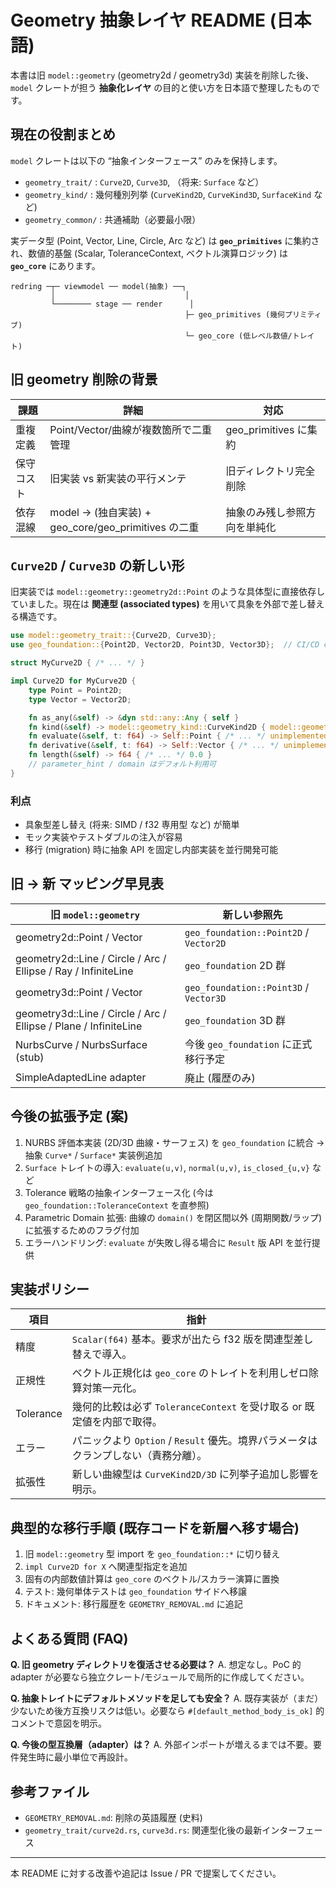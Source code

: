 # Geometry 抽象レイヤ README (日本語)

本書は旧 `model::geometry` (geometry2d / geometry3d) 実装を削除した後、`model` クレートが担う **抽象化レイヤ** の目的と使い方を日本語で整理したものです。

## 現在の役割まとめ

`model` クレートは以下の “抽象インターフェース” のみを保持します。

- `geometry_trait/` : `Curve2D`, `Curve3D`, （将来: `Surface` など）
- `geometry_kind/` : 幾何種別列挙 (`CurveKind2D`, `CurveKind3D`, `SurfaceKind` など)
- `geometry_common/` : 共通補助（必要最小限）

実データ型 (Point, Vector, Line, Circle, Arc など) は **`geo_primitives`** に集約され、数値的基盤 (Scalar, ToleranceContext, ベクトル演算ロジック) は **`geo_core`** にあります。

```
redring ─┬─ viewmodel ── model(抽象) ──┐
         │                             │
         └──────── stage ── render      │
                                       ├─ geo_primitives (幾何プリミティブ)
                                       └─ geo_core (低レベル数値/トレイト)
```

## 旧 geometry 削除の背景

| 課題       | 詳細                                                | 対応                         |
| ---------- | --------------------------------------------------- | ---------------------------- |
| 重複定義   | Point/Vector/曲線が複数箇所で二重管理               | geo_primitives に集約        |
| 保守コスト | 旧実装 vs 新実装の平行メンテ                        | 旧ディレクトリ完全削除       |
| 依存混線   | model → (独自実装) + geo_core/geo_primitives の二重 | 抽象のみ残し参照方向を単純化 |

## `Curve2D` / `Curve3D` の新しい形

旧実装では `model::geometry::geometry2d::Point` のような具体型に直接依存していました。現在は **関連型 (associated types)** を用いて具象を外部で差し替える構造です。

```rust
use model::geometry_trait::{Curve2D, Curve3D};
use geo_foundation::{Point2D, Vector2D, Point3D, Vector3D};  // CI/CD compliance

struct MyCurve2D { /* ... */ }

impl Curve2D for MyCurve2D {
    type Point = Point2D;
    type Vector = Vector2D;

    fn as_any(&self) -> &dyn std::any::Any { self }
    fn kind(&self) -> model::geometry_kind::CurveKind2D { model::geometry_kind::CurveKind2D::Line }
    fn evaluate(&self, t: f64) -> Self::Point { /* ... */ unimplemented!() }
    fn derivative(&self, t: f64) -> Self::Vector { /* ... */ unimplemented!() }
    fn length(&self) -> f64 { /* ... */ 0.0 }
    // parameter_hint / domain はデフォルト利用可
}
```

### 利点

- 具象型差し替え (将来: SIMD / f32 専用型 など) が簡単
- モック実装やテストダブルの注入が容易
- 移行 (migration) 時に抽象 API を固定し内部実装を並行開発可能

## 旧 → 新 マッピング早見表

| 旧 `model::geometry`                                             | 新しい参照先                           |
| ---------------------------------------------------------------- | -------------------------------------- |
| geometry2d::Point / Vector                                       | `geo_foundation::Point2D` / `Vector2D` |
| geometry2d::Line / Circle / Arc / Ellipse / Ray / InfiniteLine   | `geo_foundation` 2D 群                 |
| geometry3d::Point / Vector                                       | `geo_foundation::Point3D` / `Vector3D` |
| geometry3d::Line / Circle / Arc / Ellipse / Plane / InfiniteLine | `geo_foundation` 3D 群                 |
| NurbsCurve / NurbsSurface (stub)                                 | 今後 `geo_foundation` に正式移行予定   |
| SimpleAdaptedLine adapter                                        | 廃止 (履歴のみ)                        |

## 今後の拡張予定 (案)

1. NURBS 評価本実装 (2D/3D 曲線・サーフェス) を `geo_foundation` に統合 → 抽象 `Curve*` / `Surface*` 実装例追加
2. `Surface` トレイトの導入: `evaluate(u,v)`, `normal(u,v)`, `is_closed_{u,v}` など
3. Tolerance 戦略の抽象インターフェース化 (今は `geo_foundation::ToleranceContext` を直参照)
4. Parametric Domain 拡張: 曲線の `domain()` を閉区間以外 (周期関数/ラップ) に拡張するためのフラグ付加
5. エラーハンドリング: `evaluate` が失敗し得る場合に `Result` 版 API を並行提供

## 実装ポリシー

| 項目      | 指針                                                                                |
| --------- | ----------------------------------------------------------------------------------- |
| 精度      | `Scalar(f64)` 基本。要求が出たら f32 版を関連型差し替えで導入。                     |
| 正規性    | ベクトル正規化は `geo_core` のトレイトを利用しゼロ除算対策一元化。                  |
| Tolerance | 幾何的比較は必ず `ToleranceContext` を受け取る or 既定値を内部で取得。              |
| エラー    | パニックより `Option` / `Result` 優先。境界パラメータはクランプしない（責務分離）。 |
| 拡張性    | 新しい曲線型は `CurveKind2D/3D` に列挙子追加し影響を明示。                          |

## 典型的な移行手順 (既存コードを新層へ移す場合)

1. 旧 `model::geometry` 型 import を `geo_foundation::*` に切り替え
2. `impl Curve2D for X` へ関連型指定を追加
3. 固有の内部数値計算は `geo_core` のベクトル/スカラー演算に置換
4. テスト: 幾何単体テストは `geo_foundation` サイドへ移譲
5. ドキュメント: 移行履歴を `GEOMETRY_REMOVAL.md` に追記

## よくある質問 (FAQ)

**Q. 旧 geometry ディレクトリを復活させる必要は？**
A. 想定なし。PoC 的 adapter が必要なら独立クレート/モジュールで局所的に作成してください。

**Q. 抽象トレイトにデフォルトメソッドを足しても安全？**
A. 既存実装が（まだ）少ないため後方互換リスクは低い。必要なら `#[default_method_body_is_ok]` 的コメントで意図を明示。

**Q. 今後の型互換層（adapter）は？**
A. 外部インポートが増えるまでは不要。要件発生時に最小単位で再設計。

## 参考ファイル

- `GEOMETRY_REMOVAL.md`: 削除の英語履歴 (史料)
- `geometry_trait/curve2d.rs`, `curve3d.rs`: 関連型化後の最新インターフェース

---

本 README に対する改善や追記は Issue / PR で提案してください。
